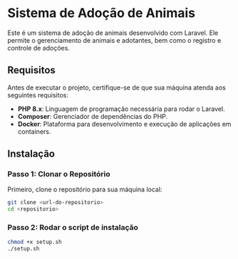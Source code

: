 # Sistema de Adoção de Animais

Este é um sistema de adoção de animais desenvolvido com Laravel. Ele permite o gerenciamento de animais e adotantes, bem como o registro e controle de adoções.

## Requisitos

Antes de executar o projeto, certifique-se de que sua máquina atenda aos seguintes requisitos:

- **PHP 8.x**: Linguagem de programação necessária para rodar o Laravel.
- **Composer**: Gerenciador de dependências do PHP.
- **Docker**: Plataforma para desenvolvimento e execução de aplicações em containers.

## Instalação

### Passo 1: Clonar o Repositório

Primeiro, clone o repositório para sua máquina local:

```bash
git clone <url-do-repositorio>
cd <repositorio>
```

### Passo 2: Rodar o script de instalação
```bash
chmod +x setup.sh
./setup.sh
```
